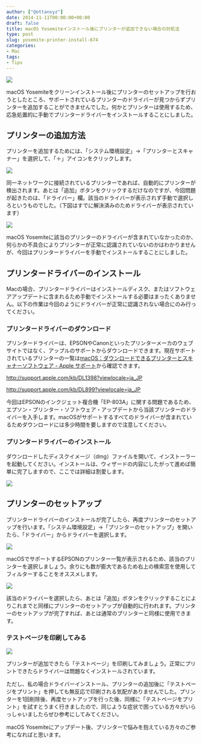 ```yaml
---
author: ["@ottanxyz"]
date: 2014-11-11T00:00:00+00:00
draft: false
title: macOS Yosemiteインストール後にプリンターが追加できない場合の対処法
type: post
slug: yosemite-printer-install-674
categories:
- Mac
tags:
- Tips
---
```


![](141111-5461a2c98a0d4.jpg)






macOS Yosemiteをクリーンインストール後にプリンターのセットアップを行おうとしたところ、サポートされているプリンターのドライバーが見つからずプリンターを追加することができませんでした。何かとプリンターは使用するため、応急処置的に手動でプリンタードライバーをインストールすることにしました。





## プリンターの追加方法





プリンターを追加するためには、「システム環境設定」→「プリンターとスキャナー」を選択して、「＋」アイコンをクリックします。





![](141111-5461a2b9125f3.png)






同一ネットワークに接続されているプリンターであれば、自動的にプリンターが検出されます。あとは「追加」ボタンをクリックするだけなのですが、今回問題が起きたのは、「ドライバー」欄。該当のドライバーが表示されず手動で選択しろというものでした。（下図はすでに解決済みのためドライバーが表示されています）





![](141111-5461a2b64d33f.png)






macOS Yosemiteに該当のプリンターのドライバーが含まれていなかったのか、何らかの不具合によりプリンターが正常に認識されていないのかはわかりませんが、今回はプリンタードライバーを手動でインストールすることにしました。





## プリンタードライバーのインストール





Macの場合、プリンタードライバーはインストールディスク、またはソフトウェアアップデートに含まれるため手動でインストールする必要はまったくありません。以下の作業は今回のようにドライバーが正常に認識されない場合にのみ行ってください。





### プリンタードライバーのダウンロード





プリンタードライバーは、EPSONやCanonといったプリンターメーカのウェブサイトではなく、アップルのサポートからダウンロードできます。現在サポートされているプリンターの一覧は[macOS：ダウンロードできるプリンターとスキャナーソフトウェア - Apple サポート](http://support.apple.com/ja-jp/HT3669)から確認できます。



http://support.apple.com/kb/DL1398?viewlocale=ja_JP

http://support.apple.com/kb/DL899?viewlocale=ja_JP



今回はEPSONのインクジェット複合機「EP-803A」に関する問題であるため、エプソン・プリンター・ソフトウェア・アップデートから当該プリンターのドライバーを入手します。macOSがサポートするすべてのドライバーが含まれているためダウンロードには多少時間を要しますので注意してください。





### プリンタードライバーのインストール





ダウンロードしたディスクイメージ（dmg）ファイルを開いて、インストーラーを起動してください。インストールは、ウィザードの内容にしたがって進めば簡単に完了しますので、ここでは詳細は割愛します。





![](141111-5461a2bbf33bc.png)






## プリンターのセットアップ





プリンタードライバーのインストールが完了したら、再度プリンターのセットアップを行います。「システム環境設定」→「プリンターのセットアップ」を開いたら、「ドライバー」からドライバーを選択します。


	


![](141111-5461a2bea55d1.png)






macOSでサポートするEPSONのプリンター一覧が表示されるため、該当のプリンターを選択しましょう。余りにも数が膨大であるため右上の検索窓を使用してフィルターすることをオススメします。





![](141111-5461a2c24d3d6.png)






該当のドライバーを選択したら、あとは「追加」ボタンをクリックすることによりこれまでと同様にプリンターのセットアップが自動的に行われます。プリンターのセットアップが完了すれば、あとは通常のプリンターと同様に使用できます。





### テストページを印刷してみる





![](141111-5461a2c6dd4c0.png)






プリンターが追加できたら「テストページ」を印刷してみましょう。正常にプリントできたらドライバーは問題なくインストールされています。





ただし、私の場合ドライバーインストール、プリンターの追加後に「テストページをプリント」を押しても無反応で印刷される気配がありませんでした。プリンターを1回削除後、再度セットアップを行った後、同様に「テストページをプリント」を試すとうまく行きましたので、同じような症状で困っている方々がいらっしゃいましたらぜひ参考にしてみてください。





macOS Yosemiteにアップデート後、プリンターで悩みを抱えている方々のご参考になればと思います。
